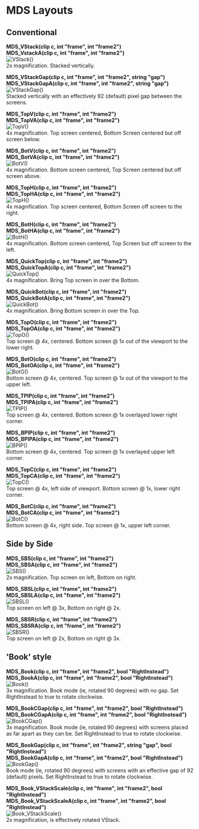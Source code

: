 # MDS Layouts  
## Conventional  

**MDS_VStack(clip c, int "frame", int "frame2")**  
**MDS_VstackA(clip c, int "frame", int "frame2")**  
![VStack()](VStack.png)  
2x magnification. Stacked vertically.  


**MDS_VStackGap(clip c, int "frame", int "frame2", string "gap")**  
**MDS_VStackGapA(clip c, int "frame", int "frame2", string "gap")**  
![VStackGap()](VStackGap.png)  
Stacked vertically with an effectively 92 (default) pixel gap between the screens.  


**MDS_TopV(clip c, int "frame", int "frame2")**  
**MDS_TopVA(clip c, int "frame", int "frame2")**  
![TopV()](TopV.png)  
4x magnification. Top screen centered, Bottom Screen centered but off screen below.  


**MDS_BotV(clip c, int "frame", int "frame2")**  
**MDS_BotVA(clip c, int "frame", int "frame2")**  
![BotV()](BotV.png)  
4x magnification. Bottom screen centered, Top Screen centered but off screen above.  


**MDS_TopH(clip c, int "frame", int "frame2")**  
**MDS_TopHA(clip c, int "frame", int "frame2")**  
![TopH()](TopH.png)  
4x magnification. Top screen centered, Bottom Screen off screen to the right.  


**MDS_BotH(clip c, int "frame", int "frame2")**  
**MDS_BotHA(clip c, int "frame", int "frame2")**  
![BotH()](BotH.png)  
4x magnification. Bottom screen centered, Top Screen but off screen to the left.  


**MDS_QuickTop(clip c, int "frame", int "frame2")**  
**MDS_QuickTopA(clip c, int "frame", int "frame2")**  
![QuickTop()](QuickTop.png)  
4x magnification. Bring Top screen in over the Bottom.  


**MDS_QuickBot(clip c, int "frame", int "frame2")**  
**MDS_QuickBotA(clip c, int "frame", int "frame2")**  
![QuickBot()](QuickBot.png)  
4x magnification. Bring Bottom screen in over the Top.  


**MDS_TopO(clip c, int "frame", int "frame2")**  
**MDS_TopOA(clip c, int "frame", int "frame2")**  
![TopO()](TopO.png)  
Top screen @ 4x, centered. Bottom screen @ 1x out of the viewport to the lower right.  


**MDS_BotO(clip c, int "frame", int "frame2")**  
**MDS_BotOA(clip c, int "frame", int "frame2")**  
![BotO()](BotO.png)  
Bottom screen @ 4x, centered. Top screen @ 1x out of the viewport to the upper left.  


**MDS_TPIP(clip c, int "frame", int "frame2")**  
**MDS_TPIPA(clip c, int "frame", int "frame2")**  
![TPIP()](TPIP.png)  
Top screen @ 4x, centered. Bottom screen @ 1x overlayed lower right corner.  


**MDS_BPIP(clip c, int "frame", int "frame2")**  
**MDS_BPIPA(clip c, int "frame", int "frame2")**  
![BPIP()](BPIP.png)  
Bottom screen @ 4x, centered. Top screen @ 1x overlayed upper left corner.  


**MDS_TopC(clip c, int "frame", int "frame2")**  
**MDS_TopCA(clip c, int "frame", int "frame2")**  
![TopC()](TopC.png)  
Top screen @ 4x, left side of viewport. Bottom screen @ 1x, lower right corner.  


**MDS_BotC(clip c, int "frame", int "frame2")**  
**MDS_BotCA(clip c, int "frame", int "frame2")**  
![BotC()](BotC.png)  
Bottom screen @ 4x, right side. Top screen @ 1x, upper left corner.  

## Side by Side

**MDS_SBS(clip c, int "frame", int "frame2")**  
**MDS_SBSA(clip c, int "frame", int "frame2")**  
![SBS()](SBS.png)  
2x magnification. Top screen on left, Bottom on right.  


**MDS_SBSL(clip c, int "frame", int "frame2")**  
**MDS_SBSLA(clip c, int "frame", int "frame2")**  
![SBSL()](SBSL.png)  
Top screen on left @ 3x, Bottom on right @ 2x.  


**MDS_SBSR(clip c, int "frame", int "frame2")**  
**MDS_SBSRA(clip c, int "frame", int "frame2")**  
![SBSR()](SBSR.png)  
Top screen on left @ 2x, Bottom on right @ 3x.  

## 'Book' style

**MDS_Book(clip c, int "frame", int "frame2", bool "RightInstead")**  
**MDS_BookA(clip c, int "frame", int "frame2", bool "RightInstead")**  
![Book()](Book.png)  
3x magnification. Book mode (ie, rotated 90 degrees) with no gap. Set RightInstead to true to rotate clockwise.  


**MDS_BookCGap(clip c, int "frame", int "frame2", bool "RightInstead")**  
**MDS_BookCGapA(clip c, int "frame", int "frame2", bool "RightInstead")**  
![BookCGap()](BookCGap.png)  
3x magnification. Book mode (ie, rotated 90 degrees) with screens placed as far apart as they can be. Set RightInstead to true to rotate clockwise.  


**MDS_BookGap(clip c, int "frame", int "frame2", string "gap", bool "RightInstead")**  
**MDS_BookGapA(clip c, int "frame", int "frame2", bool "RightInstead")**  
![BookGap()](BookGap.png)  
Book mode (ie, rotated 90 degrees) with screens with an effective gap of 92 (default) pixels. Set RightInstead to true to rotate clockwise.  


**MDS_Book_VStackScale(clip c, int "frame", int "frame2", bool "RightInstead")**  
**MDS_Book_VStackScaleA(clip c, int "frame", int "frame2", bool "RightInstead")**  
![Book_VStackScale()](Book_VStackScale.png)  
2x magnification, is effectively rotated VStack.  
